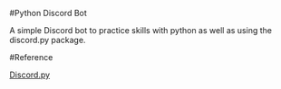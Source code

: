 #Python Discord Bot

A simple Discord bot to practice skills with python as well as using the discord.py package.

#Reference

[Discord.py]("https://discordpy.readthedocs.io/en/latest/")
